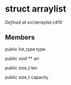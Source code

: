 # struct arraylist

*Defined at src/arraylist.c#10*

## Members

public list_type type

public void ** arr

public size_t len

public size_t capacity



